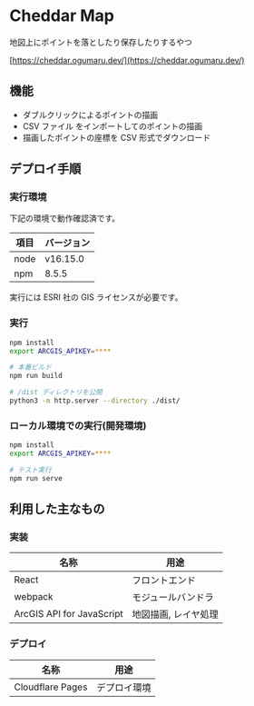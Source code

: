 # Cheddar Map

地図上にポイントを落としたり保存したりするやつ

[https://cheddar.ogumaru.dev/](https://cheddar.ogumaru.dev/)

## 機能

- ダブルクリックによるポイントの描画
- CSV ファイル をインポートしてのポイントの描画
- 描画したポイントの座標を CSV 形式でダウンロード

## デプロイ手順

### 実行環境

下記の環境で動作確認済です。

| 項目 | バージョン |
| ---- | ---------- |
| node | v16.15.0   |
| npm  | 8.5.5      |

実行には ESRI 社の GIS ライセンスが必要です。

### 実行

```bash
npm install
export ARCGIS_APIKEY=****

# 本番ビルド
npm run build

# /dist ディレクトリを公開
python3 -m http.server --directory ./dist/
```

### ローカル環境での実行(開発環境)

```bash
npm install
export ARCGIS_APIKEY=****

# テスト実行
npm run serve
```

## 利用した主なもの

### 実装

| 名称                      | 用途                 |
| ------------------------- | -------------------- |
| React                     | フロントエンド       |
| webpack                   | モジュールバンドラ   |
| ArcGIS API for JavaScript | 地図描画, レイヤ処理 |

### デプロイ

| 名称             | 用途         |
| ---------------- | ------------ |
| Cloudflare Pages | デプロイ環境 |
